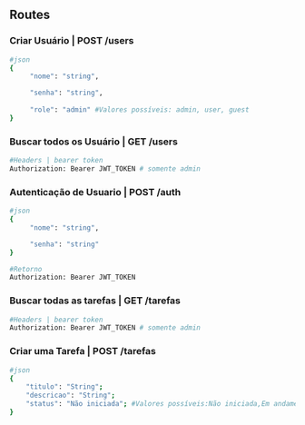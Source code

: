 ## Routes
### Criar Usuário | POST /users
```bash
#json 
{
     "nome": "string",

     "senha": "string",
    
     "role": "admin" #Valores possíveis: admin, user, guest
}
```
###  Buscar todos os Usuário | GET /users
```bash
#Headers | bearer token
Authorization: Bearer JWT_TOKEN # somente admin
```

### Autenticação de Usuario | POST /auth
```bash
#json 
{
     "nome": "string",

     "senha": "string"
}
```

```bash
#Retorno
Authorization: Bearer JWT_TOKEN
```

### Buscar todas as tarefas | GET /tarefas
```bash
#Headers | bearer token
Authorization: Bearer JWT_TOKEN # somente admin
```

### Criar uma Tarefa | POST /tarefas
```bash
#json 
{
    "titulo": "String";
    "descricao": "String";
    "status": "Não iniciada"; #Valores possíveis:Não iniciada,Em andamento,Finalizada
}
```
